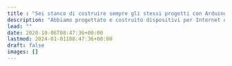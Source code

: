 ```yaml
---
title : "Sei stanco di costruire sempre gli stessi progetti con Arduino? Vuoi imparare nuove tecniche e conoscenze?"
description: "Abbiamo progettato e costruito dispositivi per Internet of Things dall'esordio di Arduino. Inizia il tuo progetto con le idee giuste e fai funzionare il tuo hardware con il nostro software free."
lead: ""
date: 2020-10-06T08:47:36+00:00
lastmod: 2024-01-01108:47:36+00:00
draft: false
images: []
---
```

